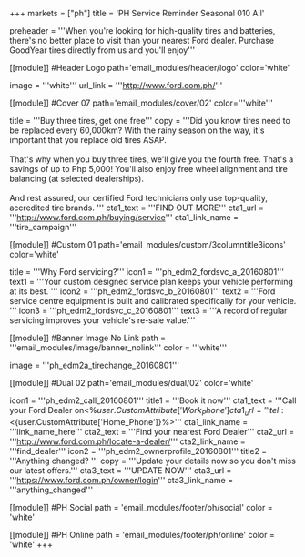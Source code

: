 +++
markets = ["ph"]
title = 'PH Service Reminder Seasonal 010 All'

preheader = '''When you're looking for high-quality tires and batteries, there's no better place to visit than your nearest Ford dealer. Purchase GoodYear tires directly from us and you'll enjoy'''

[[module]] #Header Logo
path='email_modules/header/logo'
color='white'

  image = '''white'''
  url_link = '''http://www.ford.com.ph/'''

[[module]] #Cover 07
path='email_modules/cover/02'
color='''white'''

  title = '''Buy three tires, get one free'''
  copy = '''Did you know tires need to be replaced every 60,000km? With the rainy season on the way, it's important that you replace old tires ASAP.<br /><br />That's why when you buy three tires, we'll give you the fourth free. That's a savings of up to Php 5,000! You'll also enjoy free wheel alignment and tire balancing (at selected dealerships).<br /><br />And rest assured, our certified Ford technicians only use top-quality, accredited tire brands. '''
  cta1_text = '''FIND OUT MORE'''
  cta1_url = '''http://www.ford.com.ph/buying/service'''
  cta1_link_name = '''tire_campaign'''


[[module]] #Custom 01
path='email_modules/custom/3columntitle3icons'
color='white'

  title = '''Why Ford servicing?'''
  icon1 = '''ph_edm2_fordsvc_a_20160801'''
  text1 = '''Your custom designed service plan keeps your vehicle performing at its best. '''
  icon2 = '''ph_edm2_fordsvc_b_20160801'''
  text2 = '''Ford service centre equipment is built and calibrated specifically for your vehicle. '''
  icon3 = '''ph_edm2_fordsvc_c_20160801'''
  text3 = '''A record of regular servicing improves your vehicle's re-sale value.'''

[[module]] #Banner Image No Link
path = '''email_modules/image/banner_nolink'''
color = '''white'''

  image = '''ph_edm2a_tirechange_20160801'''

[[module]] #Dual 02
path='email_modules/dual/02'
color='white'

  icon1 = '''ph_edm2_call_20160801'''
  title1 = '''Book it now'''
  cta1_text = '''Call your Ford Dealer on<%${user.CustomAttribute['Work_Phone']}%>'''
  cta1_url = '''tel:<%${user.CustomAttribute['Home_Phone']}%>'''
  cta1_link_name = '''link_name_here'''
  cta2_text = '''Find your nearest Ford Dealer'''
  cta2_url = '''http://www.ford.com.ph/locate-a-dealer/'''
  cta2_link_name = '''find_dealer'''
  icon2 = '''ph_edm2_ownerprofile_20160801'''
  title2 = '''Anything changed? '''
  copy = '''Update your details now so you don't miss our latest offers.'''
  cta3_text = '''UPDATE NOW'''
  cta3_url = '''https://www.ford.com.ph/owner/login'''
  cta3_link_name = '''anything_changed'''

[[module]] #PH Social
path = 'email_modules/footer/ph/social'
color = 'white'

[[module]] #PH Online
path = 'email_modules/footer/ph/online'
color = 'white'
+++